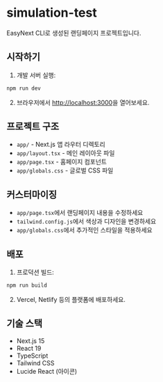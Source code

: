 # simulation-test

EasyNext CLI로 생성된 랜딩페이지 프로젝트입니다.

## 시작하기

1. 개발 서버 실행:
```bash
npm run dev
```

2. 브라우저에서 [http://localhost:3000](http://localhost:3000)을 열어보세요.

## 프로젝트 구조

- `app/` - Next.js 앱 라우터 디렉토리
- `app/layout.tsx` - 메인 레이아웃 파일
- `app/page.tsx` - 홈페이지 컴포넌트
- `app/globals.css` - 글로벌 CSS 파일

## 커스터마이징

- `app/page.tsx`에서 랜딩페이지 내용을 수정하세요
- `tailwind.config.js`에서 색상과 디자인을 변경하세요
- `app/globals.css`에서 추가적인 스타일을 적용하세요

## 배포

1. 프로덕션 빌드:
```bash
npm run build
```

2. Vercel, Netlify 등의 플랫폼에 배포하세요.

## 기술 스택

- Next.js 15
- React 19
- TypeScript
- Tailwind CSS
- Lucide React (아이콘)
